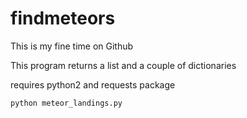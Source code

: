# findmeteors
This is my fine time on Github

This program returns a list and a couple of dictionaries

requires python2 and requests package

`python meteor_landings.py`
